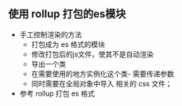 ## 使用 rollup 打包的es模块
- 手工控制渲染的方法
	- 打包成为 es 格式的模块
	- 修改打包后的js文件，使其不是自动渲染
	- 导出一个类
	- 在需要使用的地方实例化这个类- 需要传递参数
	- 同时需要在全局对象中导入 相关的 css 文件；
- 参考 rollup 打包 es 格式
